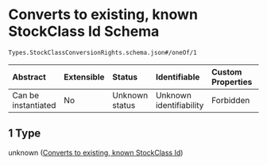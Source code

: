 # Converts to existing, known StockClass Id Schema

```txt
Types.StockClassConversionRights.schema.json#/oneOf/1
```

| Abstract            | Extensible | Status         | Identifiable            | Custom Properties | Additional Properties | Access Restrictions | Defined In                                                                                                         |
| :------------------ | :--------- | :------------- | :---------------------- | :---------------- | :-------------------- | :------------------ | :----------------------------------------------------------------------------------------------------------------- |
| Can be instantiated | No         | Unknown status | Unknown identifiability | Forbidden         | Allowed               | none                | [StockClassConversionRights.schema.json\*](../types/StockClassConversionRights.schema.json "open original schema") |

## 1 Type

unknown ([Converts to existing, known StockClass Id](stockclassconversionrights-oneof-converts-to-existing-known-stockclass-id.md))
